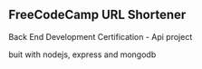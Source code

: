 ## FreeCodeCamp URL Shortener

Back End Development Certification - Api project

buit with nodejs, express and mongodb